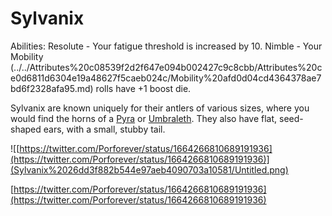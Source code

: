 # Sylvanix

Abilities: Resolute - Your fatigue threshold is increased by 10.
Nimble - Your Mobility (../../Attributes%20c08539f2d2f647e094b002427c9c8cbb/Attributes%20ce0d6811d6304e19a48627f5caeb024c/Mobility%20afd0d04cd4364378ae7bd6f2328afa95.md) rolls have +1 boost die.

Sylvanix are known uniquely for their antlers of various sizes, where you would find the horns of a [Pyra](Pyra.md)  or [Umbraleth](Umbraleth.md). They also have flat, seed-shaped ears, with a small, stubby tail.

![[https://twitter.com/Porforever/status/1664266810689191936](https://twitter.com/Porforever/status/1664266810689191936)](Sylvanix%2026dd3f882b544e97aeb4090703a10581/Untitled.png)

[https://twitter.com/Porforever/status/1664266810689191936](https://twitter.com/Porforever/status/1664266810689191936)